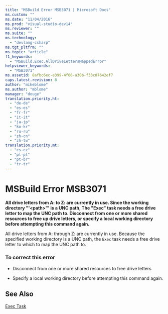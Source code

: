 ```yaml
---
title: "MSBuild Error MSB3071 | Microsoft Docs"
ms.custom: ""
ms.date: "11/04/2016"
ms.prod: "visual-studio-dev14"
ms.reviewer: ""
ms.suite: ""
ms.technology: 
  - "devlang-csharp"
ms.tgt_pltfrm: ""
ms.topic: "article"
f1_keywords: 
  - "MSBuild.Exec.AllDriveLettersMappedError"
helpviewer_keywords: 
  - "MSB3071"
ms.assetid: 8afbc6ec-e399-4f06-a30b-f33c87642ef7
caps.latest.revision: 8
author: "mikeblome"
ms.author: "mblome"
manager: "douge"
translation.priority.ht: 
  - "de-de"
  - "es-es"
  - "fr-fr"
  - "it-it"
  - "ja-jp"
  - "ko-kr"
  - "ru-ru"
  - "zh-cn"
  - "zh-tw"
translation.priority.mt: 
  - "cs-cz"
  - "pl-pl"
  - "pt-br"
  - "tr-tr"
---
```

# MSBuild Error MSB3071
**All drive letters from A: to Z: are currently in use. Since the working directory "'\<path>'" is a UNC path, The "Exec" task needs a free drive letter to map the UNC path to. Disconnect from one or more shared resources to free up drive letters, or specify a local working directory before attempting this command again.**  
  
 All drive letters from A: through Z: are currently in use. Because the specified working directory is a UNC path, the `Exec` task needs a free drive letter to which to map the UNC path to.  
  
### To correct this error  
  
-   Disconnect from one or more shared resources to free drive letters  
  
-   Specify a local working directory before attempting this command again.  
  
## See Also  
 [Exec Task](../msbuild/exec-task.md)